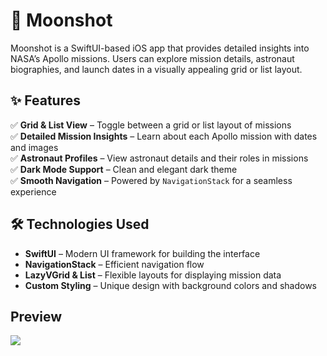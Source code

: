 # 🚀 Moonshot  
Moonshot is a SwiftUI-based iOS app that provides detailed insights into NASA’s Apollo missions. Users can explore mission details, astronaut biographies, and launch dates in a visually appealing grid or list layout.

## ✨ Features  
✅ **Grid & List View** – Toggle between a grid or list layout of missions  
✅ **Detailed Mission Insights** – Learn about each Apollo mission with dates and images  
✅ **Astronaut Profiles** – View astronaut details and their roles in missions  
✅ **Dark Mode Support** – Clean and elegant dark theme  
✅ **Smooth Navigation** – Powered by `NavigationStack` for a seamless experience  

## 🛠️ Technologies Used  
- **SwiftUI** – Modern UI framework for building the interface  
- **NavigationStack** – Efficient navigation flow  
- **LazyVGrid & List** – Flexible layouts for displaying mission data  
- **Custom Styling** – Unique design with background colors and shadows  

## Preview
![](https://github.com/AmrHTolba/Moonshot/blob/main/2025-02-02%2022.05.32.gif)
